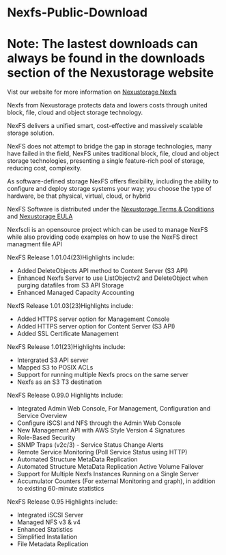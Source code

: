 # Nexfs-Public-Download 
# Note: The lastest downloads can always be found in the downloads section of the Nexustorage website

Vist our website for more information on [Nexustorage Nexfs](http://nexustorage.com)

Nexfs from Nexustorage protects data and lowers costs through united block, file, cloud and object storage technology.

NexFS delivers a unified smart, cost-effective and massively scalable storage solution.

NexFS does not attempt to bridge the gap in storage technologies, many have failed in the field, NexFS unites traditional block, file, cloud and object storage technologies, presenting a single feature-rich pool of storage, reducing cost, complexity. 

As software-defined storage NexFS offers flexibility, including the ability to configure and deploy storage systems your way; you choose the type of hardware, be that physical, virtual, cloud, or hybrid

NexFS Software is distributed under the [Nexustorage Terms & Conditions](https://www.nexustorage.com/nexustorage-terms-and-conditions) and [Nexustorage EULA](https://www.nexustorage.com/nexustorage-end-user-license-agreem)

Nexfscli is an opensource project which can be used to manage NexFS while also providing code examples on how to use the NexFS direct managment file API

NexFS Release 1.01.04(23)Highlights include:
  * Added DeleteObjects API method to Content Server (S3 API)
  * Enhanced Nexfs Server to use ListObjectv2 and DeleteObject when purging datafiles from S3 API Storage
  * Enhanced Managed Capacity Accounting
    
NexfS Release 1.01.03(23)Highlights include:
  * Added HTTPS server option for Management Console
  * Added HTTPS server option for Content Server (S3 API)
  * Added SSL Certificate Management
    
NexFS Release 1.01(23)Highlights include:
  * Intergrated S3 API server
  * Mapped S3 to POSIX ACLs
  * Support for running multiple Nexfs procs on the same server
  * Nexfs as an S3 T3 destination
    
NexFS Release 0.99.0 Highlights include:
  * Integrated Admin Web Console, For Management, Configuration and Service Overview
  * Configure iSCSI and NFS through the Admin Web Console
  * New Management API with AWS Style Version 4 Signatures 
  * Role-Based Security
  * SNMP Traps (v2c/3) - Service Status Change Alerts 
  * Remote Service Monitoring (Poll Service Status using HTTP)
  * Automated Structure MetaData Replication 
  * Automated Structure MetaData Replication Active Volume Failover
  * Support for Multiple Nexfs Instances Running on a Single Server
  * Accumulator Counters (For external Monitoring and graph), in addition to existing 60-minute statistics
  
NexFS Release 0.95 Highlights include:
  * Integrated iSCSI Server		
  * Managed NFS v3 & v4			
  * Enhanced Statistics                                    
  * Simplified Installation
  * File Metadata Replication
